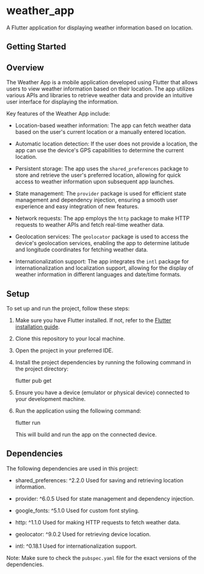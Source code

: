 # weather_app

A Flutter application for displaying weather information based on location.

## Getting Started

## Overview

The Weather App is a mobile application developed using Flutter that allows users to view weather information based on their location. The app utilizes various APIs and libraries to retrieve weather data and provide an intuitive user interface for displaying the information.

Key features of the Weather App include:

- Location-based weather information: The app can fetch weather data based on the user's current location or a manually entered location.

- Automatic location detection: If the user does not provide a location, the app can use the device's GPS capabilities to determine the current location.

- Persistent storage: The app uses the `shared_preferences` package to store and retrieve the user's preferred location, allowing for quick access to weather information upon subsequent app launches.

- State management: The `provider` package is used for efficient state management and dependency injection, ensuring a smooth user experience and easy integration of new features.

- Network requests: The app employs the `http` package to make HTTP requests to weather APIs and fetch real-time weather data.

- Geolocation services: The `geolocator` package is used to access the device's geolocation services, enabling the app to determine latitude and longitude coordinates for fetching weather data.

- Internationalization support: The app integrates the `intl` package for internationalization and localization support, allowing for the display of weather information in different languages and date/time formats.

## Setup

To set up and run the project, follow these steps:

1. Make sure you have Flutter installed. If not, refer to the [Flutter installation guide](https://flutter.dev/docs/get-started/install).

2. Clone this repository to your local machine.

3. Open the project in your preferred IDE.

4. Install the project dependencies by running the following command in the project directory:

   flutter pub get
  

5. Ensure you have a device (emulator or physical device) connected to your development machine.

6. Run the application using the following command:

  
   flutter run

   This will build and run the app on the connected device.

## Dependencies

The following dependencies are used in this project:

- shared_preferences: ^2.2.0
  Used for saving and retrieving location information.

- provider: ^6.0.5
  Used for state management and dependency injection.

- google_fonts: ^5.1.0
  Used for custom font styling.

- http: ^1.1.0
  Used for making HTTP requests to fetch weather data.

- geolocator: ^9.0.2
  Used for retrieving device location.

- intl: ^0.18.1
  Used for internationalization support.

Note: Make sure to check the `pubspec.yaml` file for the exact versions of the dependencies.
